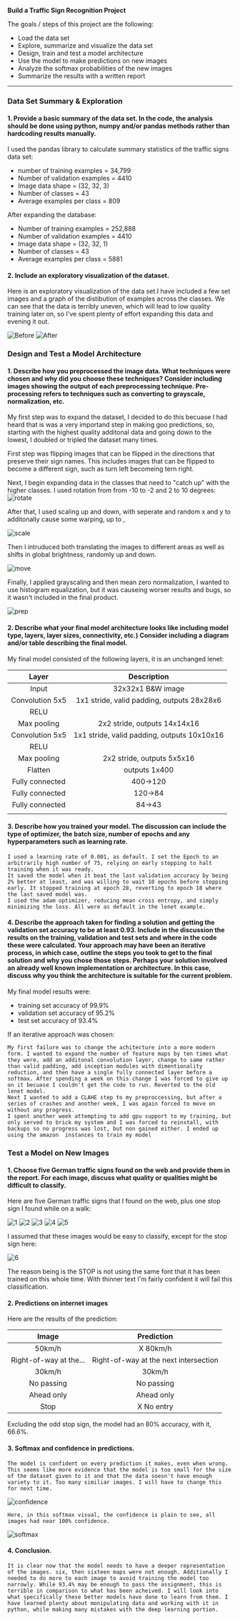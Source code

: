 **Build a Traffic Sign Recognition Project**

The goals / steps of this project are the following:
* Load the data set
* Explore, summarize and visualize the data set
* Design, train and test a model architecture
* Use the model to make predictions on new images
* Analyze the softmax probabilities of the new images
* Summarize the results with a written report


[//]: # (Image References)

[image1]: ./examples/bargraphbefore.png "Original data"
[image2]: ./examples/bargraphafter.png "After expansion"
[image3]: ./examples/rotation.png "rotation"
[image4]: ./examples/scaling.png "scaling"
[image5]: ./examples/affine.png "affine"
[image6]: ./examples/preprocess.png "preprocess"
[image7]: ./internet_test/1.jpg "Traffic Sign 1"
[image8]: ./internet_test/2.jpg "Traffic Sign 2"
[image9]: ./internet_test/3.jpg "Traffic Sign 3"
[image10]: ./internet_test/4.jpg "Traffic Sign 4"
[image11]: ./internet_test/5.jpg "Traffic Sign 5"
[image12]: ./internet_test/stop.jpg "Traffic Sign 6"
[image13]: ./examples/internet_confidence.png "confidence"
[image14]: ./examples/softmax.png "softmax"

---
### Data Set Summary & Exploration

#### 1. Provide a basic summary of the data set. In the code, the analysis should be done using python, numpy and/or pandas methods rather than hardcoding results manually.

I used the pandas library to calculate summary statistics of the traffic
signs data set:

* number of training examples = 34,799
* Number of validation examples = 4410
* Image data shape = (32, 32, 3)
* Number of classes = 43
* Average examples per class = 809

After expanding the database:

* Number of training examples = 252,888
* Number of validation examples = 4410
* Image data shape = (32, 32, 1)
* Number of classes = 43
* Average examples per class = 5881



#### 2. Include an exploratory visualization of the dataset.

Here is an exploratory visualization of the data set.I have included a few set images and a graph of the distibution of examples across the classes. We can see that the data is terribly uneven, which will lead to low quality training later on, so I've spent plenty of effort expanding this data and evening it out.

![Before][image1]
![After][image2]

### Design and Test a Model Architecture

#### 1. Describe how you preprocessed the image data. What techniques were chosen and why did you choose these techniques? Consider including images showing the output of each preprocessing technique. Pre-processing refers to techniques such as converting to grayscale, normalization, etc. 

My first step was to expand the dataset, I decided to do this becuase I had heard that is was a very importand step in making goo predictions, so, starting with the highest quality additonal data and going down to the lowest, I doubled or tripled the dataset many times.

First step was flipping images that can be flipped in the directions that preserve their sign names. This includes images that can be flipped to become a different sign, such as turn left becomeing tern right.

Next, I begin expanding data in the classes that need to "catch up" with the higher classes.
I used rotation from from -10 to -2 and 2 to 10 degrees:
![rotate][image3]

After that, I used scaling up and down, with seperate and random x and y to additonally cause some warping, up to ,

![scale][image4]

Then I intruduced both translating the images to different areas as well as shifts in global brightness, randomly up and down.

![move][image5]

Finally, I applied grayscaling and then mean zero normalization, I wanted to use histogram equalization, but it was causeing worser results and bugs, so it wasn't included in the final product.

![prep][image6]

#### 2. Describe what your final model architecture looks like including model type, layers, layer sizes, connectivity, etc.) Consider including a diagram and/or table describing the final model.

My final model consisted of the following layers, it is an unchanged lenet:

| Layer         		|     Description	        					| 
|:---------------------:|:---------------------------------------------:| 
| Input         		| 32x32x1 B&W image   							| 
| Convolution 5x5     	| 1x1 stride, valid padding, outputs 28x28x6 	|
| RELU					|												|
| Max pooling	      	| 2x2 stride,  outputs 14x14x16 				|
| Convolution 5x5     	| 1x1 stride, valid padding, outputs 10x10x16 	|
| RELU					|												|
| Max pooling	      	| 2x2 stride,  outputs 5x5x16 					|
| Flatten				| outputs 1x400   								|
| Fully connected		| 400->120        								|
| Fully connected		| 120->84      									|
| Fully connected		| 84->43     									|
|						|												|
 


#### 3. Describe how you trained your model. The discussion can include the type of optimizer, the batch size, number of epochs and any hyperparameters such as learning rate.

    I used a learning rate of 0.001, as default. I set the Epoch to an arbitrarily high number of 75, relying on early stopping to halt training when it was ready. 
    It saved the model when it beat the last validation accuracy by being 2% better at least, and was willing to wait 10 epochs before stopping early. It stopped training at epoch 28, reverting to epoch 18 where the last saved model was.
    I used the adam optimizer, reducing mean cross entropy, and simply minimizing the loss. All were as default in the lenet example.
    

#### 4. Describe the approach taken for finding a solution and getting the validation set accuracy to be at least 0.93. Include in the discussion the results on the training, validation and test sets and where in the code these were calculated. Your approach may have been an iterative process, in which case, outline the steps you took to get to the final solution and why you chose those steps. Perhaps your solution involved an already well known implementation or architecture. In this case, discuss why you think the architecture is suitable for the current problem.

My final model results were:
* training set accuracy of 99.9%
* validation set accuracy of 95.2% 
* test set accuracy of 93.4%

If an iterative approach was chosen:
    
    My first failure was to change the achitecture into a more modern form. I wanted to expand the number of feature maps by ten times what they were, add an additonal convolution layer, change to same rather than valid padding, add inception modules with dimentionality reduction, and then have a single fully connected layer before a softmax. After spending a week on this change I was forced to give up on it becuase I couldn't get the code to run. Reverted to the old lenet model.
    Next I wanted to add a CLAHE step to my preproccessing, but after a series of crashes and another week, I was again forced to move on without any progress.
    I spent another week attempting to add gpu support to my training, but only served to brick my system and I was forced to reinstall, with backups so no progress was lost, but non gained either. I ended up using the amazon  instances to train my model


### Test a Model on New Images

#### 1. Choose five German traffic signs found on the web and provide them in the report. For each image, discuss what quality or qualities might be difficult to classify.

Here are five German traffic signs that I found on the web, plus one stop sign I found while on a walk:

![1][image7] ![2][image8] ![3][image9] ![4][image10] ![5][image11]


I assumed that these images would be easy to classify, except for the stop sign here:

![6][image12]

The reason being is the STOP is not using the same font that it has been trained on this whole time. With thinner text I'm fairly confident it will fail this classification.

#### 2. Predictions on internet images

Here are the results of the prediction:


| Image			        |     Prediction	        					| 
|:---------------------:|:---------------------------------------------:| 
| 50km/h          		| X 80km/h       								| 
| Right-of-way at the...| Right-of-way at the next intersection 		|
| 30km/h				| 30km/h										|
| No passing	      	| No passing						 			|
| Ahead only			| Ahead only        							|
| Stop					| X No entry       								|



Excluding the odd stop sign, the model had an 80% accuracy, with it, 66.6%.

#### 3. Softmax and confidence in predictions.

    The model is confident on every prediction it makes, even when wrong. This seems like more evidence that the model is too small for the size of the dataset given to it and that the data soesn't have enough variety to it. Too many similiar images. I will have to change this for next time.
    
![confidence][image13]

    Here, in this softmax visual, the confidence is plain to see, all images had near 100% confidence.
![softmax][image14]

#### 4. Conclusion.

    It is clear now that the model needs to have a deeper representation of the images. six, then sixteen maps were not enough. Additionally I needed to do more to each image to avoid training the model too narrowly. While 93.4% may be enough to pass the assignment, this is terrible in comparison to what has been acheived. I will look into what specifically these better models have done to learn from them. I have learned plenty about monipulating data and working with it in python, while making many mistakes with the deep learning portion.